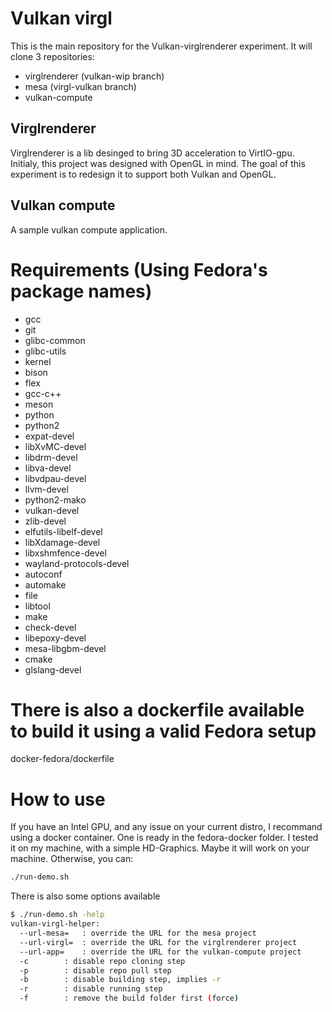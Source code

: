 # Vulkan virgl


This is the main repository for the Vulkan-virglrenderer experiment.
It will clone 3 repositories:

- virglrenderer (vulkan-wip branch)
- mesa (virgl-vulkan branch)
- vulkan-compute

## Virglrenderer

Virglrenderer is a lib desinged to bring 3D acceleration to VirtIO-gpu.
Initialy, this project was designed with OpenGL in mind.
The goal of this experiment is to redesign it to support both Vulkan and OpenGL.

## Vulkan compute

A sample vulkan compute application.

# Requirements (Using Fedora's package names)
- gcc
- git
- glibc-common
- glibc-utils
- kernel
- bison
- flex
- gcc-c++
- meson
- python
- python2
- expat-devel
- libXvMC-devel
- libdrm-devel
- libva-devel
- libvdpau-devel
- llvm-devel
- python2-mako
- vulkan-devel
- zlib-devel
- elfutils-libelf-devel
- libXdamage-devel
- libxshmfence-devel
- wayland-protocols-devel
- autoconf
- automake
- file
- libtool
- make
- check-devel
- libepoxy-devel
- mesa-libgbm-devel
- cmake
- glslang-devel

# There is also a dockerfile available to build it using a valid Fedora setup

docker-fedora/dockerfile

# How to use

If you have an Intel GPU, and any issue on your current distro, I recommand using
a docker container. One is ready in the fedora-docker folder.
I tested it on my machine, with a simple HD-Graphics.
Maybe it will work on your machine.
Otherwise, you can:

```bash
./run-demo.sh
```

There is also some options available

```bash
$ ./run-demo.sh -help
vulkan-virgl-helper:
  --url-mesa=   : override the URL for the mesa project
  --url-virgl=  : override the URL for the virglrenderer project
  --url-app=    : override the URL for the vulkan-compute project
  -c        : disable repo cloning step
  -p        : disable repo pull step
  -b        : disable building step, implies -r
  -r        : disable running step
  -f        : remove the build folder first (force)
```
